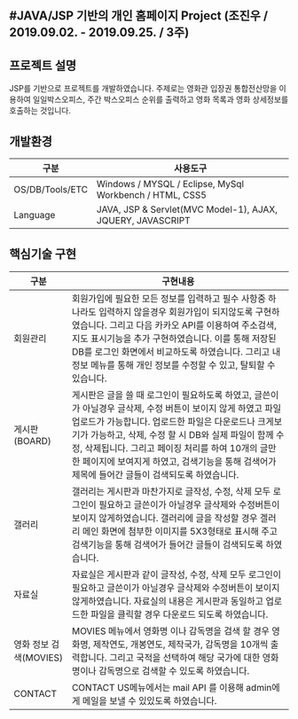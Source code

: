 
#JAVA/JSP 기반의 개인 홈페이지 Project (조진우 / 2019.09.02. - 2019.09.25. / 3주)
---------------------------------------------------------------------------------


## 프로젝트 설명
 JSP를 기반으로 프로젝트를 개발하였습니다. 주제로는 영화관 입장권 통합전산망을 이용하여 일일박스오피스, 주간 박스오피스 순위를 출력하고 영화 목록과 영화 상세정보를 호출하는 것입니다.

## 개발환경
구분|사용도구
--|----
OS/DB/Tools/ETC|Windows / MYSQL / Eclipse, MySql Workbench / HTML, CSS5
Language|JAVA, JSP & Servlet(MVC Model-1), AJAX, JQUERY, JAVASCRIPT

## 핵심기술 구현
구분|구현내용
------------|----
회원관리| 회원가입에 필요한 모든 정보를 입력하고 필수 사항중 하나라도 입력하지 않을경우 회원가입이 되지않도록 구현하였습니다. 그리고 다음 카카오 API를 이용하여 주소검색, 지도 표시기능을 추가 구현하였습니다. 이를 통해 저장된 DB를 로그인 화면에서 비교하도록 하였습니다. 그리고 내정보 메뉴를 통해 개인 정보를 수정할 수 있고, 탈퇴할 수 있습니다.
게시판(BOARD)|게시판은 글을 쓸 때 로그인이 필요하도록 하였고, 글쓴이가 아닐경우 글삭제, 수정 버튼이 보이지 않게 하였고 파일 업로드가 가능합니다. 업로드한 파일은 다운로드나 크게보기가 가능하고, 삭제, 수정 할 시 DB와 실제 파일이 함께 수정, 삭제됩니다. 그리고 페이징 처리를 하여 10개의 글만 한 페이지에 보여지게 하였고, 검색기능을 통해 검색어가 제목에 들어간 글들이 검색되도록 하였습니다.
갤러리| 갤러리는 게시판과 마찬가지로 글작성, 수정, 삭제 모두 로그인이 필요하고 글쓴이가 아닐경우 글삭제와 수정버튼이 보이지 않게하였습니다. 갤러리에 글을 작성할 경우 겔러리 메인 화면에 첨부한 이미지를 5X3형태로 표시해 주고 검색기능을 통해 검색어가 들어간 글들이 검색되도록 하였습니다.
자료실| 자료실은 게시판과 같이 글작성, 수정, 삭제 모두 로그인이 필요하고 글쓴이가 아닐경우 글삭제와 수정버튼이 보이지 않게하였습니다. 자료실의 내용은 게시판과 동일하고 업로드한 파일을 클릭할 경우 다운로드 되도록 하였습니다.
영화 정보 검색(MOVIES)| MOVIES 메뉴에서 영화명 이나 감독명을 검색 할 경우 영화명, 제작연도, 개봉연도, 제작국가, 감독명을 10개씩 출력합니다. 그리고 국적을 선택하여 해당 국가에 대한 영화명이나 감독명으로 검색할 수 있도록 하였습니다.
CONTACT| CONTACT US메뉴에서는 mail API 를 이용해 admin에게 메일을 보낼 수 있있도록 하였습니다.



